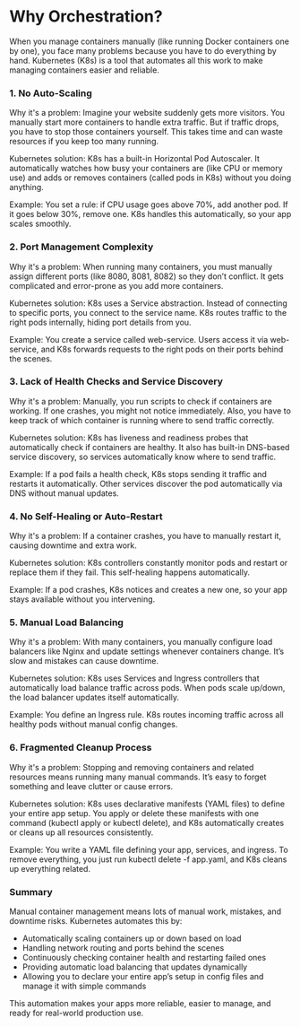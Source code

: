 # Why Orchestration?
When you manage containers manually (like running Docker containers one by one), you face many problems because you have to do everything by hand. Kubernetes (K8s) is a tool that automates all this work to make managing containers easier and reliable.

### 1. No Auto-Scaling
Why it's a problem:
Imagine your website suddenly gets more visitors. You manually start more containers to handle extra traffic. But if traffic drops, you have to stop those containers yourself. This takes time and can waste resources if you keep too many running.

Kubernetes solution:
K8s has a built-in Horizontal Pod Autoscaler. It automatically watches how busy your containers are (like CPU or memory use) and adds or removes containers (called pods in K8s) without you doing anything.

Example:
You set a rule: if CPU usage goes above 70%, add another pod. If it goes below 30%, remove one. K8s handles this automatically, so your app scales smoothly.

### 2. Port Management Complexity
Why it's a problem:
When running many containers, you must manually assign different ports (like 8080, 8081, 8082) so they don’t conflict. It gets complicated and error-prone as you add more containers.

Kubernetes solution:
K8s uses a Service abstraction. Instead of connecting to specific ports, you connect to the service name. K8s routes traffic to the right pods internally, hiding port details from you.

Example:
You create a service called web-service. Users access it via web-service, and K8s forwards requests to the right pods on their ports behind the scenes.

### 3. Lack of Health Checks and Service Discovery
Why it's a problem:
Manually, you run scripts to check if containers are working. If one crashes, you might not notice immediately. Also, you have to keep track of which container is running where to send traffic correctly.

Kubernetes solution:
K8s has liveness and readiness probes that automatically check if containers are healthy. It also has built-in DNS-based service discovery, so services automatically know where to send traffic.

Example:
If a pod fails a health check, K8s stops sending it traffic and restarts it automatically. Other services discover the pod automatically via DNS without manual updates.

### 4. No Self-Healing or Auto-Restart
Why it's a problem:
If a container crashes, you have to manually restart it, causing downtime and extra work.

Kubernetes solution:
K8s controllers constantly monitor pods and restart or replace them if they fail. This self-healing happens automatically.

Example:
If a pod crashes, K8s notices and creates a new one, so your app stays available without you intervening.

### 5. Manual Load Balancing
Why it's a problem:
With many containers, you manually configure load balancers like Nginx and update settings whenever containers change. It’s slow and mistakes can cause downtime.

Kubernetes solution:
K8s uses Services and Ingress controllers that automatically load balance traffic across pods. When pods scale up/down, the load balancer updates itself automatically.

Example:
You define an Ingress rule. K8s routes incoming traffic across all healthy pods without manual config changes.

### 6. Fragmented Cleanup Process
Why it's a problem:
Stopping and removing containers and related resources means running many manual commands. It’s easy to forget something and leave clutter or cause errors.

Kubernetes solution:
K8s uses declarative manifests (YAML files) to define your entire app setup. You apply or delete these manifests with one command (kubectl apply or kubectl delete), and K8s automatically creates or cleans up all resources consistently.

Example:
You write a YAML file defining your app, services, and ingress. To remove everything, you just run kubectl delete -f app.yaml, and K8s cleans up everything related.

### Summary
Manual container management means lots of manual work, mistakes, and downtime risks. Kubernetes automates this by:

- Automatically scaling containers up or down based on load
- Handling network routing and ports behind the scenes
- Continuously checking container health and restarting failed ones
- Providing automatic load balancing that updates dynamically
- Allowing you to declare your entire app’s setup in config files and manage it with simple commands

This automation makes your apps more reliable, easier to manage, and ready for real-world production use.
